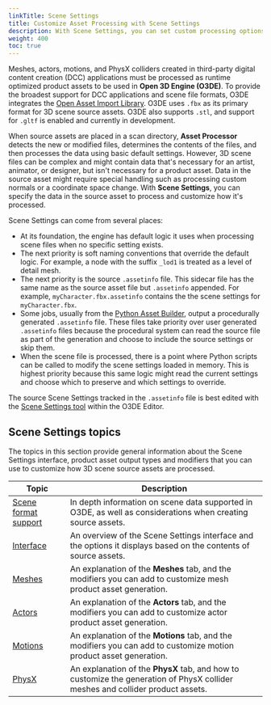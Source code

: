 ```yaml
---
linkTitle: Scene Settings
title: Customize Asset Processing with Scene Settings
description: With Scene Settings, you can set custom processing options for meshes, actors, motions, and PhysX colliders.
weight: 400
toc: true
---
```


Meshes, actors, motions, and PhysX colliders created in third-party digital content creation (DCC) applications must be processed as runtime optimized product assets to be used in **Open 3D Engine (O3DE)**. To provide the broadest support for DCC applications and scene file formats, O3DE integrates the [Open Asset Import Library](https://github.com/assimp/assimp). O3DE uses `.fbx` as its primary format for 3D scene source assets. O3DE also supports `.stl`, and support for `.gltf` is enabled and currently in development.

When source assets are placed in a scan directory, **Asset Processor** detects the new or modified files, determines the contents of the files, and then processes the data using basic default settings. However, 3D scene files can be complex and might contain data that's necessary for an artist, animator, or designer, but isn't necessary for a product asset. Data in the source asset might require special handling such as processing custom normals or a coordinate space change. With **Scene Settings**, you can specify the data in the source asset to process and customize how it's processed.

Scene Settings can come from several places:
* At its foundation, the engine has default logic it uses when processing scene files when no specific setting exists.
* The next priority is soft naming conventions that override the default logic. For example, a node with the suffix `_lod1` is treated as a level of detail mesh.
* The next priority is the source `.assetinfo` file. This sidecar file has the same name as the source asset file but `.assetinfo` appended. For example, `myCharacter.fbx.assetinfo` contains the the scene settings for `myCharacter.fbx`.
* Some jobs, usually from the [Python Asset Builder](/docs/user-guide/assets/builder/), output a procedurally generated `.assetinfo` file. These files take priority over user generated `.assetinfo` files because the procedural system can read the source file as part of the generation and choose to include the source settings or skip them.
* When the scene file is processed, there is a point where Python scripts can be called to modify the scene settings loaded in memory. This is highest priority because this same logic might read the current settings and choose which to preserve and which settings to override.

The source Scene Settings tracked in the `.assetinfo` file is best edited with the [Scene Settings tool](/docs/user-guide/assets/scene-settings/interface) within the O3DE Editor.

## Scene Settings topics

The topics in this section provide general information about the Scene Settings interface, product asset output types and modifiers that you can use to customize how 3D scene source assets are processed.

| Topic | Description |
| - | - |
| [Scene format support](scene-format-support) | In depth information on scene data supported in O3DE, as well as considerations when creating source assets. |
| [Interface](interface) | An overview of the Scene Settings interface and the options it displays based on the contents of source assets. |
| [Meshes](meshes-tab) | An explanation of the **Meshes** tab, and the modifiers you can add to customize mesh product asset generation. |
| [Actors](actors-tab) | An explanation of the **Actors** tab, and the modifiers you can add to customize actor product asset generation. |
| [Motions](motions-tab) | An explanation of the **Motions** tab, and the modifiers you can add to customize motion product asset generation. |
| [PhysX](physx-tab) | An explanation of the **PhysX** tab, and how to customize the generation of PhysX collider meshes and collider product assets. |
